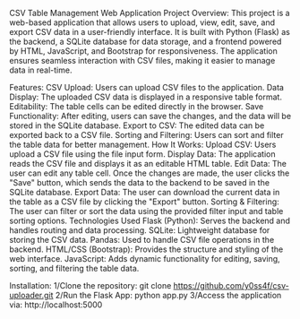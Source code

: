 CSV Table Management Web Application
Project Overview:
 This project is a web-based application that allows users to upload, view, edit, save, and export CSV data in a user-friendly interface. It is built with Python (Flask) as the backend, a SQLite database for   data storage, and a frontend powered by HTML, JavaScript, and Bootstrap for responsiveness. The application ensures seamless interaction with CSV files, making it easier to manage data in real-time.

Features:
 CSV Upload: Users can upload CSV files to the application.
 Data Display: The uploaded CSV data is displayed in a responsive table format.
 Editability: The table cells can be edited directly in the browser.
 Save Functionality: After editing, users can save the changes, and the data will be stored in the SQLite database.
 Export to CSV: The edited data can be exported back to a CSV file.
 Sorting and Filtering: Users can sort and filter the table data for better management.
How It Works:
 Upload CSV: Users upload a CSV file using the file input form.
 Display Data: The application reads the CSV file and displays it as an editable HTML table.
 Edit Data: The user can edit any table cell. Once the changes are made, the user clicks the "Save" button, which sends the data to the backend to be saved in the SQLite database.
 Export Data: The user can download the current data in the table as a CSV file by clicking the "Export" button.
 Sorting & Filtering: The user can filter or sort the data using the provided filter input and table sorting options.
Technologies Used
 Flask (Python): Serves the backend and handles routing and data processing.
 SQLite: Lightweight database for storing the CSV data.
 Pandas: Used to handle CSV file operations in the backend.
 HTML/CSS (Bootstrap): Provides the structure and styling of the web interface.
 JavaScript: Adds dynamic functionality for editing, saving, sorting, and filtering the table data. 


Installation:
1/Clone the repository: git clone https://github.com/y0ss4f/csv-uploader.git
2/Run the Flask App: python app.py
3/Access the application via: http://localhost:5000
